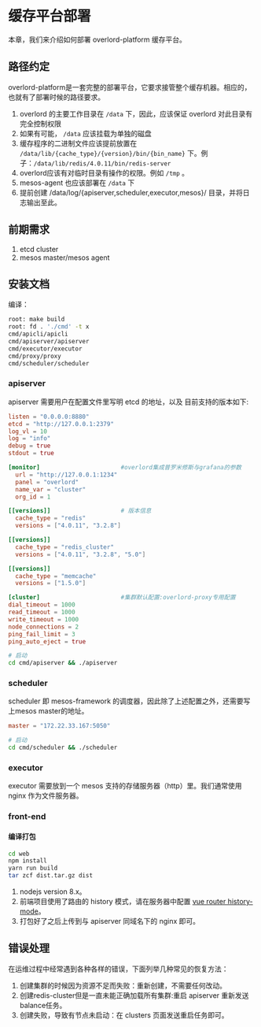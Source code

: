 # 缓存平台部署
本章，我们来介绍如何部署 overlord-platform 缓存平台。

## 路径约定

overlord-platform是一套完整的部署平台，它要求接管整个缓存机器。相应的，也就有了部署时候的路径要求。

1. overlord 的主要工作目录在 `/data` 下，因此，应该保证 overlord 对此目录有完全控制权限
2. 如果有可能， `/data` 应该挂载为单独的磁盘
3. 缓存程序的二进制文件应该提前放置在 `/data/lib/{cache_type}/{version}/bin/{bin_name}` 下。例子：`/data/lib/redis/4.0.11/bin/redis-server`
4. overlord应该有对临时目录有操作的权限。例如 `/tmp` 。
5. mesos-agent 也应该部署在 `/data` 下
6. 提前创建 /data/log/{apiserver,scheduler,executor,mesos}/ 目录，并将日志输出至此。

## 前期需求

1. etcd cluster
2. mesos master/mesos agent

## 安装文档

编译：

```bash
root: make build
root: fd . './cmd' -t x
cmd/apicli/apicli
cmd/apiserver/apiserver
cmd/executor/executor
cmd/proxy/proxy
cmd/scheduler/scheduler
```

### apiserver

apiserver 需要用户在配置文件里写明  etcd 的地址，以及 目前支持的版本如下:

```toml
listen = "0.0.0.0:8880"
etcd = "http://127.0.0.1:2379"
log_vl = 10
log = "info"
debug = true
stdout = true

[monitor]                       #overlord集成普罗米修斯与grafana的参数
  url = "http://127.0.0.1:1234"
  panel = "overlord"
  name_var = "cluster"
  org_id = 1

[[versions]]                    # 版本信息
  cache_type = "redis"
  versions = ["4.0.11", "3.2.8"]

[[versions]]
  cache_type = "redis_cluster"
  versions = ["4.0.11", "3.2.8", "5.0"]

[[versions]]
  cache_type = "memcache"
  versions = ["1.5.0"]

[cluster]                       #集群默认配置:overlord-proxy专用配置
dial_timeout = 1000
read_timeout = 1000
write_timeout = 1000
node_connections = 2
ping_fail_limit = 3
ping_auto_eject = true
```

```bash
# 启动
cd cmd/apiserver && ./apiserver
```

### scheduler

scheduler 即 mesos-framework 的调度器，因此除了上述配置之外，还需要写上mesos master的地址。

```toml
master = "172.22.33.167:5050"
```

```bash
# 启动
cd cmd/scheduler && ./scheduler
```

### executor

executor 需要放到一个 mesos 支持的存储服务器（http）里。我们通常使用 nginx 作为文件服务器。

### front-end

#### 编译打包
```bash
cd web
npm install
yarn run build
tar zcf dist.tar.gz dist
```

1. nodejs version 8.x。
2. 前端项目使用了路由的 history 模式，请在服务器中配置 [vue router history-mode](https://router.vuejs.org/zh/guide/essentials/history-mode.html)。
3. 打包好了之后上传到与 apiserver 同域名下的 nginx 即可。

## 错误处理

在运维过程中经常遇到各种各样的错误，下面列举几种常见的恢复方法：

1. 创建集群的时候因为资源不足而失败：重新创建，不需要任何改动。
2. 创建redis-cluster但是一直未能正确加载所有集群:重启 apiserver 重新发送balance任务。
3. 创建失败，导致有节点未启动：在 clusters 页面发送重启任务即可。
